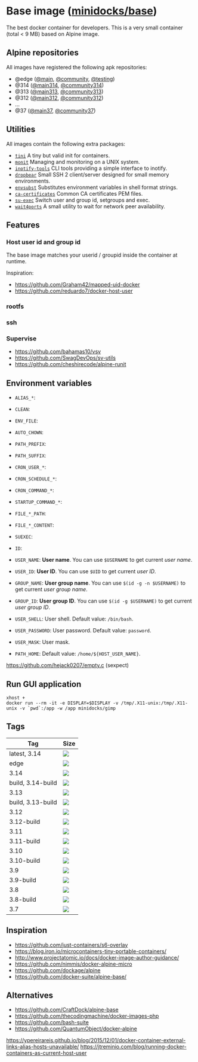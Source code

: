 Base image ([minidocks/base](https://hub.docker.com/r/minidocks/base))
======================================================================

The best docker container for developers. This is a very small container
(total < 9 MB) based on Alpine image.

Alpine repositories
-------------------

All images have registered the following apk repositories:

- @edge ([@main](http://dl-cdn.alpinelinux.org/alpine/edge/main), [@community](http://dl-cdn.alpinelinux.org/alpine/edge/community), [@testing](http://dl-cdn.alpinelinux.org/alpine/edge/testing))
- @314 ([@main314](http://dl-cdn.alpinelinux.org/alpine/v3.14/main), [@community314](http://dl-cdn.alpinelinux.org/alpine/v3.14/community))
- @313 ([@main313](http://dl-cdn.alpinelinux.org/alpine/v3.13/main), [@community313](http://dl-cdn.alpinelinux.org/alpine/v3.13/community))
- @312 ([@main312](http://dl-cdn.alpinelinux.org/alpine/v3.12/main), [@community312](http://dl-cdn.alpinelinux.org/alpine/v3.12/community))
- …
- @37 ([@main37](http://dl-cdn.alpinelinux.org/alpine/v3.7/main), [@community37](http://dl-cdn.alpinelinux.org/alpine/v3.7/community))

Utilities
---------

All images contain the following extra packages:

- [`tini`](https://github.com/krallin/tini) A tiny but valid init for containers.
- [`monit`](http://mmonit.com/monit) Managing and monitoring on a UNIX system.
- [`inotify-tools`](https://github.com/rvoicilas/inotify-tools) CLI tools providing a simple interface to inotify.
- [`dropbear`](https://matt.ucc.asn.au/dropbear/dropbear.html) Small SSH 2 client/server designed for small memory environments.
- [`envsubst`](https://linux.die.net/man/1/envsubst) Substitutes environment variables in shell format strings.
- [`ca-certificates`](https://www.mozilla.org/en-US/about/governance/policies/security-group/certs/) Common CA certificates PEM files.
- [`su-exec`](https://github.com/ncopa/su-exec) Switch user and group id, setgroups and exec.
- [`wait4ports`](https://github.com/erikogan/wait4ports) A small utility to wait for network peer availability.

Features
--------

### Host user id and group id

The base image matches your userid / groupid inside the container at runtime.

Inspiration:
- https://github.com/Graham42/mapped-uid-docker
- https://github.com/reduardo7/docker-host-user


### rootfs

### ssh

### Supervise

- https://github.com/bahamas10/vsv
- https://github.com/SwagDevOps/sv-utils
- https://github.com/cheshirecode/alpine-runit

Environment variables
---------------------

- `ALIAS_*`:
- `CLEAN`:
- `ENV_FILE`:
- `AUTO_CHOWN`:
- `PATH_PREFIX`:
- `PATH_SUFFIX`:
- `CRON_USER_*`:
- `CRON_SCHEDULE_*`:
- `CRON_COMMAND_*`:

- `STARTUP_COMMAND_*`:

- `FILE_*_PATH`:
- `FILE_*_CONTENT`:

- `SUEXEC`:
- `ID`:
- `USER_NAME`: **User name**. You can use `$USERNAME` to get current *user name*.
- `USER_ID`: **User ID**. You can use `$UID` to get current *user ID*.
- `GROUP_NAME`: **User group name**. You can use `$(id -g -n $USERNAME)` to get current *user group name*.
- `GROUP_ID`: **User group ID**. You can use `$(id -g $USERNAME)` to get current *user group ID*.
- `USER_SHELL`: User shell. Default value: `/bin/bash`.
- `USER_PASSWORD`: User password. Default value: `password`.
- `USER_MASK`: User mask.

- `PATH_HOME`: Default value: `/home/${HOST_USER_NAME}`.

https://github.com/hejack0207/empty.c
(sexpect)

Run GUI application
-------------------

```
xhost +
docker run --rm -it -e DISPLAY=$DISPLAY -v /tmp/.X11-unix:/tmp/.X11-unix -v `pwd`:/app -w /app minidocks/gimp
```

Tags
----

 Tag               | Size
 ---               | ----
 latest, 3.14      | ![](https://img.shields.io/docker/image-size/minidocks/base/latest?style=flat-square&logo=docker&label=size)
 edge              | ![](https://img.shields.io/docker/image-size/minidocks/base/edge?style=flat-square&logo=docker&label=size)
 3.14              | ![](https://img.shields.io/docker/image-size/minidocks/base/3.14?style=flat-square&logo=docker&label=size)
 build, 3.14-build | ![](https://img.shields.io/docker/image-size/minidocks/base/3.14-build?style=flat-square&logo=docker&label=size)
 3.13              | ![](https://img.shields.io/docker/image-size/minidocks/base/3.13?style=flat-square&logo=docker&label=size)
 build, 3.13-build | ![](https://img.shields.io/docker/image-size/minidocks/base/3.13-build?style=flat-square&logo=docker&label=size)
 3.12              | ![](https://img.shields.io/docker/image-size/minidocks/base/3.12?style=flat-square&logo=docker&label=size)
 3.12-build        | ![](https://img.shields.io/docker/image-size/minidocks/base/3.12-build?style=flat-square&logo=docker&label=size)
 3.11              | ![](https://img.shields.io/docker/image-size/minidocks/base/3.11?style=flat-square&logo=docker&label=size)
 3.11-build        | ![](https://img.shields.io/docker/image-size/minidocks/base/3.11-build?style=flat-square&logo=docker&label=size)
 3.10              | ![](https://img.shields.io/docker/image-size/minidocks/base/3.10?style=flat-square&logo=docker&label=size)
 3.10-build        | ![](https://img.shields.io/docker/image-size/minidocks/base/3.10-build?style=flat-square&logo=docker&label=size)
 3.9               | ![](https://img.shields.io/docker/image-size/minidocks/base/3.9?style=flat-square&logo=docker&label=size)
 3.9-build         | ![](https://img.shields.io/docker/image-size/minidocks/base/3.9-build?style=flat-square&logo=docker&label=size)
 3.8               | ![](https://img.shields.io/docker/image-size/minidocks/base/3.8?style=flat-square&logo=docker&label=size)
 3.8-build         | ![](https://img.shields.io/docker/image-size/minidocks/base/3.8-build?style=flat-square&logo=docker&label=size)
 3.7               | ![](https://img.shields.io/docker/image-size/minidocks/base/3.7?style=flat-square&logo=docker&label=size)

Inspiration
-----------

- https://github.com/just-containers/s6-overlay
- https://blog.iron.io/microcontainers-tiny-portable-containers/
- http://www.projectatomic.io/docs/docker-image-author-guidance/
- https://github.com/nimmis/docker-alpine-micro
- https://github.com/dockage/alpine
- https://github.com/docker-suite/alpine-base/

Alternatives
------------
- https://github.com/CraftDock/alpine-base
- https://github.com/thecodingmachine/docker-images-php
- https://github.com/bash-suite
- https://github.com/QuantumObject/docker-alpine


https://ypereirareis.github.io/blog/2015/12/01/docker-container-external-links-alias-hosts-unavailable/
https://jtreminio.com/blog/running-docker-containers-as-current-host-user
